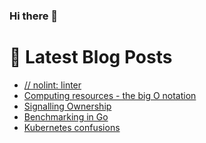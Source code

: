 ### Hi there 👋



# 📩 Latest Blog Posts 
<!-- BLOG-POST-LIST:START -->
- [// nolint: linter](http://shanehowearth.com/-nolint-linter)
- [Computing resources - the big O notation](http://shanehowearth.com/computing-resources-the-big-o-notation)
- [Signalling Ownership](http://shanehowearth.com/signalling-ownership)
- [Benchmarking in Go](http://shanehowearth.com/benchmarking-in-go)
- [Kubernetes confusions](http://shanehowearth.com/kubernetes-deployment)
<!-- BLOG-POST-LIST:END -->
